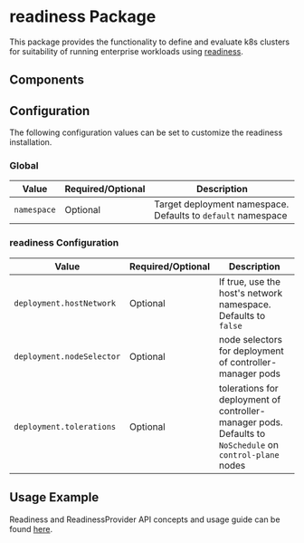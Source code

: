 # readiness Package

This package provides the functionality to define and evaluate k8s clusters for suitability of running enterprise workloads using [readiness](https://INFO_NEEDED).

## Components

## Configuration

The following configuration values can be set to customize the readiness installation.

### Global

| Value | Required/Optional | Description |
|-------|-------------------|-------------|
| `namespace` | Optional | Target deployment namespace. Defaults to `default` namespace |

### readiness Configuration

| Value | Required/Optional | Description |
|-------|-------------------|-------------|
| `deployment.hostNetwork` | Optional | If true, use the host's network namespace. Defaults to `false` |
| `deployment.nodeSelector` | Optional | node selectors for deployment of controller-manager pods |
| `deployment.tolerations` | Optional | tolerations for deployment of controller-manager pods. Defaults to `NoSchedule` on `control-plane` nodes |

## Usage Example

Readiness and ReadinessProvider API concepts and usage guide can be found [here](../../docs/runtime-core/readiness-framework.md).
